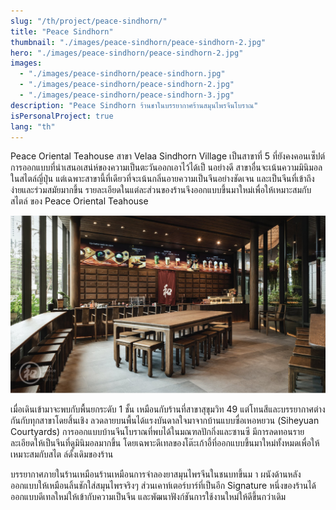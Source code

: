 ```yaml
---
slug: "/th/project/peace-sindhorn/"
title: "Peace Sindhorn"
thumbnail: "./images/peace-sindhorn/peace-sindhorn-2.jpg"
hero: "./images/peace-sindhorn/peace-sindhorn-2.jpg"
images:
  - "./images/peace-sindhorn/peace-sindhorn.jpg"
  - "./images/peace-sindhorn/peace-sindhorn-2.jpg"
  - "./images/peace-sindhorn/peace-sindhorn-3.jpg"
description: "Peace Sindhorn ร้านชาในบรรยากาศร้านสมุนไพรจีนโบราณ"
isPersonalProject: true
lang: "th"
---
```


Peace Oriental Teahouse สาขา Velaa Sindhorn Village เป็นสาขาที่ 5
ที่ยังคงคอนเซ็ปต์การออกแบบที่นำเสนอเสน่ห์ของความเป็นตะวันออกเอาไว้ได้เป็
นอย่างดี สาขาอื่นจะเน้นความมินิมอลในสไตล์ญี่ปุ่น
แต่เฉพาะสาขานี้ที่เดียวที่จะเน้นกลิ่นอายความเป็นจีนอย่างชัดเจน
และเป็นจีนที่เข้าถึงง่ายและร่วมสมัยมากขึ้น
รายละเอียดในแต่ละส่วนของร้านจึงออกแบบขึ้นมาใหม่เพื่อให้เหมาะสมกับสไตล์
ของ Peace Oriental Teahouse

![Peace Sindhorn](./images/peace-sindhorn/peace-sindhorn.jpg)

เมื่อเดินเข้ามาจะพบกับพื้นยกระดับ 1 ชั้น เหมือนกับร้านที่สาขาสุขุมวิท 49
แต่โทนสีและบรรยากาศต่างกันกับทุกสาขาโดยสิ้นเชิง
ลวดลายบนพื้นได้แรงบันดาลใจมาจากบ้านแบบซื่อเหอหยวน (Siheyuan
Courtyards) การออกแบบบ้านจีนโบราณที่พบได้ในมณฑลปักกิ่งและซานซี
มีการลดทอนรายละเอียดให้เป็นจีนที่ดูมินิมอลมากขึ้น
โดยเฉพาะดีเทลของโต๊ะเก้าอี้ที่ออกแบบขึ้นมาใหม่ทั้งหมดเพื่อให้เหมาะสมกับสไต
ล์ดั้งเดิมของร้าน

บรรยากาศภายในร้านเหมือนร้านเหมือนการจำลองยาสมุนไพรจีนในชนบทขึ้นม
า ผนังด้านหลังออกแบบให้เหมือนลิ้นชักใส่สมุนไพรจริงๆ
ส่วนเคาท์เตอร์บาร์ที่เป็นอีก Signature
หนึ่งของร้านได้ออกแบบดีเทลใหม่ให้เข้ากับความเป็นจีน
และพัฒนาฟังก์ชันการใช้งานใหม่ให้ดีขึ้นกว่าเดิม
